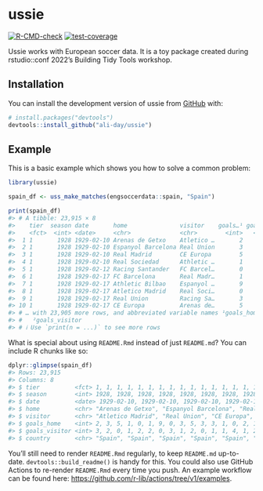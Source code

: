 
<!-- README.md is generated from README.Rmd. Please edit that file -->

# ussie

<!-- badges: start -->

[![R-CMD-check](https://github.com/ali-day/ussie/actions/workflows/R-CMD-check.yaml/badge.svg)](https://github.com/ali-day/ussie/actions/workflows/R-CMD-check.yaml)
[![test-coverage](https://github.com/ali-day/ussie/actions/workflows/test-coverage.yaml/badge.svg)](https://github.com/ali-day/ussie/actions/workflows/test-coverage.yaml)
<!-- badges: end -->

Ussie works with European soccer data. It is a toy package created
during rstudio::conf 2022’s Building Tidy Tools workshop.

## Installation

You can install the development version of ussie from
[GitHub](https://github.com/) with:

``` r
# install.packages("devtools")
devtools::install_github("ali-day/ussie")
```

## Example

This is a basic example which shows you how to solve a common problem:

``` r
library(ussie)

spain_df <- uss_make_matches(engsoccerdata::spain, "Spain")

print(spain_df)
#> # A tibble: 23,915 × 8
#>    tier  season date       home               visitor    goals…¹ goals…² country
#>    <fct>  <int> <date>     <chr>              <chr>        <int>   <int> <chr>  
#>  1 1       1928 1929-02-10 Arenas de Getxo    Atletico …       2       3 Spain  
#>  2 1       1928 1929-02-10 Espanyol Barcelona Real Union       3       2 Spain  
#>  3 1       1928 1929-02-10 Real Madrid        CE Europa        5       0 Spain  
#>  4 1       1928 1929-02-10 Real Sociedad      Athletic …       1       1 Spain  
#>  5 1       1928 1929-02-12 Racing Santander   FC Barcel…       0       2 Spain  
#>  6 1       1928 1929-02-17 FC Barcelona       Real Madr…       1       2 Spain  
#>  7 1       1928 1929-02-17 Athletic Bilbao    Espanyol …       9       0 Spain  
#>  8 1       1928 1929-02-17 Atletico Madrid    Real Soci…       0       3 Spain  
#>  9 1       1928 1929-02-17 Real Union         Racing Sa…       3       1 Spain  
#> 10 1       1928 1929-02-17 CE Europa          Arenas de…       5       2 Spain  
#> # … with 23,905 more rows, and abbreviated variable names ¹​goals_home,
#> #   ²​goals_visitor
#> # ℹ Use `print(n = ...)` to see more rows
```

What is special about using `README.Rmd` instead of just `README.md`?
You can include R chunks like so:

``` r
dplyr::glimpse(spain_df)
#> Rows: 23,915
#> Columns: 8
#> $ tier          <fct> 1, 1, 1, 1, 1, 1, 1, 1, 1, 1, 1, 1, 1, 1, 1, 1, 1, 1, 1,…
#> $ season        <int> 1928, 1928, 1928, 1928, 1928, 1928, 1928, 1928, 1928, 19…
#> $ date          <date> 1929-02-10, 1929-02-10, 1929-02-10, 1929-02-10, 1929-02…
#> $ home          <chr> "Arenas de Getxo", "Espanyol Barcelona", "Real Madrid", …
#> $ visitor       <chr> "Atletico Madrid", "Real Union", "CE Europa", "Athletic …
#> $ goals_home    <int> 2, 3, 5, 1, 0, 1, 9, 0, 3, 5, 3, 3, 1, 0, 2, 1, 2, 3, 2,…
#> $ goals_visitor <int> 3, 2, 0, 1, 2, 2, 0, 3, 1, 2, 0, 1, 1, 4, 1, 2, 1, 0, 2,…
#> $ country       <chr> "Spain", "Spain", "Spain", "Spain", "Spain", "Spain", "S…
```

You’ll still need to render `README.Rmd` regularly, to keep `README.md`
up-to-date. `devtools::build_readme()` is handy for this. You could also
use GitHub Actions to re-render `README.Rmd` every time you push. An
example workflow can be found here:
<https://github.com/r-lib/actions/tree/v1/examples>.
